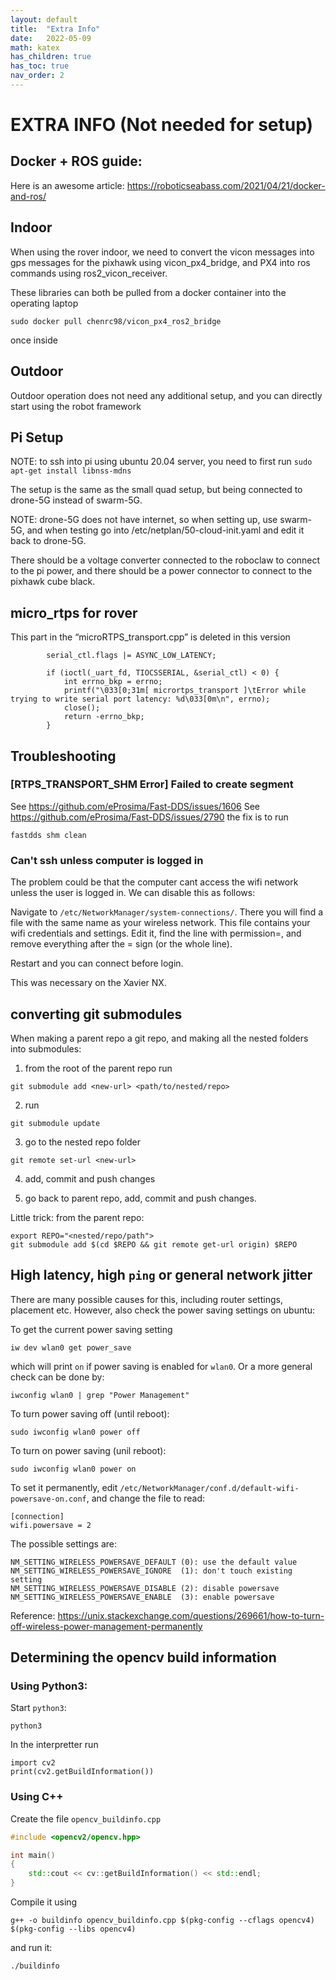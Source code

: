 ```yaml
---
layout: default
title:  "Extra Info"
date:   2022-05-09
math: katex
has_children: true
has_toc: true
nav_order: 2
---
```

# EXTRA INFO (Not needed for setup)

## Docker + ROS guide:
Here is an awesome article:
	https://roboticseabass.com/2021/04/21/docker-and-ros/

## Indoor
When using the rover indoor, we need to convert the vicon messages into gps messages for the pixhawk using vicon_px4_bridge, and PX4 into ros commands using ros2_vicon_receiver. 

These libraries can both be pulled from a docker container into the operating laptop
```
sudo docker pull chenrc98/vicon_px4_ros2_bridge
```
once inside 


## Outdoor
Outdoor operation does not need any additional setup, and you can directly start using the robot framework

## Pi Setup

NOTE: to ssh into pi using ubuntu 20.04 server, you need to first run ```sudo apt-get install libnss-mdns```

The setup is the same as the small quad setup, but being connected to drone-5G instead of swarm-5G. 

NOTE: drone-5G does not have internet, so when setting up, use swarm-5G, and when testing go into /etc/netplan/50-cloud-init.yaml and edit it back to drone-5G. 

There should be a voltage converter connected to the roboclaw to connect to the pi power, and there should be a power connector to connect to the pixhawk cube black.

## micro_rtps for rover
This part in the “microRTPS_transport.cpp” is deleted in this version
```
        serial_ctl.flags |= ASYNC_LOW_LATENCY;

		if (ioctl(_uart_fd, TIOCSSERIAL, &serial_ctl) < 0) {
			int errno_bkp = errno;
			printf("\033[0;31m[ micrortps_transport ]\tError while trying to write serial port latency: %d\033[0m\n", errno);
			close();
			return -errno_bkp;
		}
```

## Troubleshooting

### [RTPS_TRANSPORT_SHM Error] Failed to create segment
See https://github.com/eProsima/Fast-DDS/issues/1606
See https://github.com/eProsima/Fast-DDS/issues/2790
the fix is to run
```
fastdds shm clean
```

### Can't ssh unless computer is logged in
The problem could be that the computer cant access the wifi network unless the user is logged in. We can disable this as follows:

Navigate to `/etc/NetworkManager/system-connections/`. There you will find a file with the same name as your wireless network. This file contains your wifi credentials and settings. Edit it, find the line with permission=, and remove everything after the = sign (or the whole line).

Restart and you can connect before login.

This was necessary on the Xavier NX. 

## converting git submodules
When making a parent repo a git repo, and making all the nested folders into submodules:
1) from the root of the parent repo run
```
git submodule add <new-url> <path/to/nested/repo>
```

2) run 
```
git submodule update
```

3) go to the nested repo folder
```
git remote set-url <new-url>
```

4) add, commit and push changes

5) go back to parent repo, add, commit and push changes. 


Little trick:
from the parent repo:
```
export REPO="<nested/repo/path">
git submodule add $(cd $REPO && git remote get-url origin) $REPO
```

## High latency, high `ping` or general network jitter
There are many possible causes for this, including router settings, placement etc. 
However, also check the power saving settings on ubuntu:

To get the current power saving setting
```
iw dev wlan0 get power_save
```
which will print `on` if power saving is enabled for `wlan0`. Or a more general check can be done by:
```
iwconfig wlan0 | grep "Power Management"
```

To turn power saving off (until reboot):
```
sudo iwconfig wlan0 power off
```
To turn on power saving (unil reboot):
```
sudo iwconfig wlan0 power on
```

To set it permanently, edit `/etc/NetworkManager/conf.d/default-wifi-powersave-on.conf`, and change the file to read:
```
[connection]
wifi.powersave = 2
```

The possible settings are:
```
NM_SETTING_WIRELESS_POWERSAVE_DEFAULT (0): use the default value
NM_SETTING_WIRELESS_POWERSAVE_IGNORE  (1): don't touch existing setting
NM_SETTING_WIRELESS_POWERSAVE_DISABLE (2): disable powersave
NM_SETTING_WIRELESS_POWERSAVE_ENABLE  (3): enable powersave
```

Reference: https://unix.stackexchange.com/questions/269661/how-to-turn-off-wireless-power-management-permanently

## Determining the opencv build information

### Using Python3:
Start `python3`:
```
python3
```
In the interpretter run
```
import cv2
print(cv2.getBuildInformation())
```

### Using C++

Create the file `opencv_buildinfo.cpp`
```cpp
#include <opencv2/opencv.hpp>

int main()
{
	std::cout << cv::getBuildInformation() << std::endl;
}
```

Compile it using 
```
g++ -o buildinfo opencv_buildinfo.cpp $(pkg-config --cflags opencv4) $(pkg-config --libs opencv4)
```
and run it:
```
./buildinfo
```
